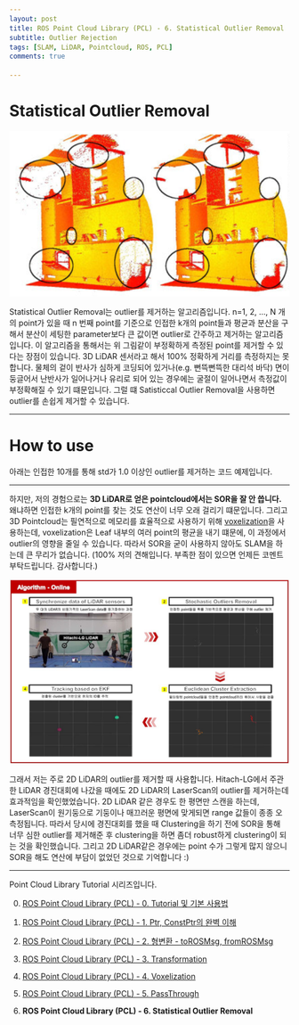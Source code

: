 ```yaml
---
layout: post
title: ROS Point Cloud Library (PCL) - 6. Statistical Outlier Removal
subtitle: Outlier Rejection
tags: [SLAM, LiDAR, Pointcloud, ROS, PCL]
comments: true

---
```


# Statistical Outlier Removal

![sor](/img/pcl_sor.PNG)

Statistical Outlier Removal는 outlier를 제거하는 알고리즘입니다. n=1, 2, ..., N 개의 point가 있을 때 n 번째 point를 기준으로 인접한 k개의 point들과 평균과 분산을 구해서 분산이 세팅한 parameter보다 큰 값이면 outlier로 간주하고 제거하는 알고리즘입니다. 이 알고리즘을 통해서는 위 그림같이 부정확하게 측정된 point를 제거할 수 있다는 장점이 있습니다. 3D LiDAR 센서라고 해서 100% 정확하게 거리를 측정하지는 못 합니다. 물체의 겉이 반사가 심하게 코딩되어 있거나(e.g. 뻔뜩뻔뜩한 대리석 바닥) 면이 둥글어서 난반사가 일어나거나 유리로 되어 있는 경우에는 굴절이 일어나면서 측정값이 부정확해질 수 있기 떄문입니다. 그럴 떄 Satisticcal Outlier Removal을 사용하면 outlier를 손쉽게 제거할 수 있습니다.    

---

# How to use

아래는 인접한 10개를 통해 std가 1.0 이상인 outlier를 제거하는 코드 예제입니다.

<script src="https://gist.github.com/LimHyungTae/180795d280fdc091d2798c2b7e215fa6.js"></script>

---

하지만, 저의 경험으로는 **3D LiDAR로 얻은 pointcloud에서는 SOR을 잘 안 씁니다.** 왜냐하면 인접한 k개의 point를 찾는 것도 연산이 너무 오래 걸리기 떄문입니다. 그리고 3D Pointcloud는 필연적으로 메모리를 효율적으로 사용하기 위해 [voxelization](https://limhyungtae.github.io/2019-11-29-ROS-Point-Cloud-Library-(PCL)-4.-Voxelization/)을 사용하는데, voxelization은 Leaf 내부의 여러 point의 평균을 내기 떄문에, 이 과정에서 outlier의 영향을 줄일 수 있습니다. 따라서 SOR을 굳이 사용하지 않아도 SLAM을 하는데 큰 무리가 없습니다. (100% 저의 견해입니다. 부족한 점이 있으면 언제든 코멘트 부탁드립니다. 감사합니다.)

![sor_real_case](/img/hitach_sor.JPG)

그래서 저는 주로 2D LiDAR의 outlier를 제거할 때 사용합니다. Hitach-LG에서 주관한 LiDAR 경진대회에 나갔을 때에도 2D LiDAR의 LaserScan의 outlier를 제거하는데 효과적임을 확인했었습니다. 2D LiDAR 같은 경우도 한 평면만 스캔을 하는데, LaserScan이 원기둥으로 기둥이나 매끄러운 평면에 맞게되면 range 값들이 종종 오측정됩니다. 따라서 당시에 경진대회를 했을 때 Clustering을 하기 전에 SOR을 통해 너무 심한 outlier를 제거해준 후 clustering을 하면 좀더 robust하게 clustering이 되는 것을 확인했습니다. 그리고 2D LiDAR같은 경우에는 point 수가 그렇게 많지 않으니 SOR을 해도 연산에 부담이 없었던 것으로 기억합니다 :)

---

Point Cloud Library Tutorial 시리즈입니다.

0. [ROS Point Cloud Library (PCL) - 0. Tutorial 및 기본 사용법](https://limhyungtae.github.io/2019-11-29-ROS-Point-Cloud-Library-(PCL)-0.-Tutorial-%EB%B0%8F-%EA%B8%B0%EB%B3%B8-%EC%82%AC%EC%9A%A9%EB%B2%95/)

1. [ROS Point Cloud Library (PCL) - 1. Ptr, ConstPtr의 완벽 이해](https://limhyungtae.github.io/2019-11-29-ROS-Point-Cloud-Library-(PCL)-1.-Ptr,-ConstPtr%EC%9D%98-%EC%99%84%EB%B2%BD-%EC%9D%B4%ED%95%B4/)

2. [ROS Point Cloud Library (PCL) - 2. 형변환 - toROSMsg, fromROSMsg](https://limhyungtae.github.io/2019-11-29-ROS-Point-Cloud-Library-(PCL)-2.-%ED%98%95%EB%B3%80%ED%99%98-toROSMsg,-fromROSMsg/)

3. [ROS Point Cloud Library (PCL) - 3. Transformation](https://limhyungtae.github.io/2019-11-29-ROS-Point-Cloud-Library-(PCL)-3.-Transformation/)

4. [ROS Point Cloud Library (PCL) - 4. Voxelization](https://limhyungtae.github.io/2019-11-29-ROS-Point-Cloud-Library-(PCL)-4.-Voxelization/)

5. [ROS Point Cloud Library (PCL) - 5. PassThrough](https://limhyungtae.github.io/2019-11-29-ROS-Point-Cloud-Library-(PCL)-5.-PassThrough/)

6. **ROS Point Cloud Library (PCL) - 6. Statistical Outlier Removal**
